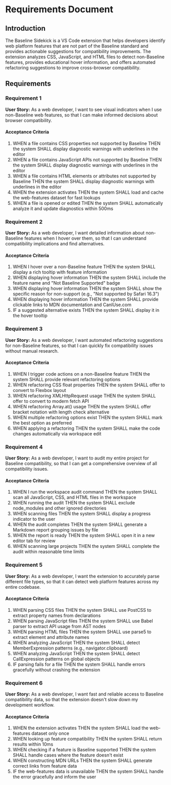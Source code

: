 # Requirements Document

## Introduction

The Baseline Sidekick is a VS Code extension that helps developers identify web platform features that are not part of the Baseline standard and provides actionable suggestions for compatibility improvements. The extension analyzes CSS, JavaScript, and HTML files to detect non-Baseline features, provides educational hover information, and offers automated refactoring suggestions to improve cross-browser compatibility.

## Requirements

### Requirement 1

**User Story:** As a web developer, I want to see visual indicators when I use non-Baseline web features, so that I can make informed decisions about browser compatibility.

#### Acceptance Criteria

1. WHEN a file contains CSS properties not supported by Baseline THEN the system SHALL display diagnostic warnings with underlines in the editor
2. WHEN a file contains JavaScript APIs not supported by Baseline THEN the system SHALL display diagnostic warnings with underlines in the editor  
3. WHEN a file contains HTML elements or attributes not supported by Baseline THEN the system SHALL display diagnostic warnings with underlines in the editor
4. WHEN the extension activates THEN the system SHALL load and cache the web-features dataset for fast lookups
5. WHEN a file is opened or edited THEN the system SHALL automatically analyze it and update diagnostics within 500ms

### Requirement 2

**User Story:** As a web developer, I want detailed information about non-Baseline features when I hover over them, so that I can understand compatibility implications and find alternatives.

#### Acceptance Criteria

1. WHEN I hover over a non-Baseline feature THEN the system SHALL display a rich tooltip with feature information
2. WHEN displaying hover information THEN the system SHALL include the feature name and "Not Baseline Supported" badge
3. WHEN displaying hover information THEN the system SHALL show the specific reason for non-support (e.g., "Not supported by Safari 16.3")
4. WHEN displaying hover information THEN the system SHALL provide clickable links to MDN documentation and CanIUse.com
5. IF a suggested alternative exists THEN the system SHALL display it in the hover tooltip

### Requirement 3

**User Story:** As a web developer, I want automated refactoring suggestions for non-Baseline features, so that I can quickly fix compatibility issues without manual research.

#### Acceptance Criteria

1. WHEN I trigger code actions on a non-Baseline feature THEN the system SHALL provide relevant refactoring options
2. WHEN refactoring CSS float properties THEN the system SHALL offer to convert to Flexbox layout
3. WHEN refactoring XMLHttpRequest usage THEN the system SHALL offer to convert to modern fetch API
4. WHEN refactoring Array.at() usage THEN the system SHALL offer bracket notation with length check alternative
5. WHEN multiple refactoring options exist THEN the system SHALL mark the best option as preferred
6. WHEN applying a refactoring THEN the system SHALL make the code changes automatically via workspace edit

### Requirement 4

**User Story:** As a web developer, I want to audit my entire project for Baseline compatibility, so that I can get a comprehensive overview of all compatibility issues.

#### Acceptance Criteria

1. WHEN I run the workspace audit command THEN the system SHALL scan all JavaScript, CSS, and HTML files in the workspace
2. WHEN running the audit THEN the system SHALL exclude node_modules and other ignored directories
3. WHEN scanning files THEN the system SHALL display a progress indicator to the user
4. WHEN the audit completes THEN the system SHALL generate a Markdown report grouping issues by file
5. WHEN the report is ready THEN the system SHALL open it in a new editor tab for review
6. WHEN scanning large projects THEN the system SHALL complete the audit within reasonable time limits

### Requirement 5

**User Story:** As a web developer, I want the extension to accurately parse different file types, so that it can detect web platform features across my entire codebase.

#### Acceptance Criteria

1. WHEN parsing CSS files THEN the system SHALL use PostCSS to extract property names from declarations
2. WHEN parsing JavaScript files THEN the system SHALL use Babel parser to extract API usage from AST nodes
3. WHEN parsing HTML files THEN the system SHALL use parse5 to extract element and attribute names
4. WHEN analyzing JavaScript THEN the system SHALL detect MemberExpression patterns (e.g., navigator.clipboard)
5. WHEN analyzing JavaScript THEN the system SHALL detect CallExpression patterns on global objects
6. IF parsing fails for a file THEN the system SHALL handle errors gracefully without crashing the extension

### Requirement 6

**User Story:** As a web developer, I want fast and reliable access to Baseline compatibility data, so that the extension doesn't slow down my development workflow.

#### Acceptance Criteria

1. WHEN the extension activates THEN the system SHALL load the web-features dataset only once
2. WHEN looking up feature compatibility THEN the system SHALL return results within 10ms
3. WHEN checking if a feature is Baseline supported THEN the system SHALL handle cases where the feature doesn't exist
4. WHEN constructing MDN URLs THEN the system SHALL generate correct links from feature data
5. IF the web-features data is unavailable THEN the system SHALL handle the error gracefully and inform the user